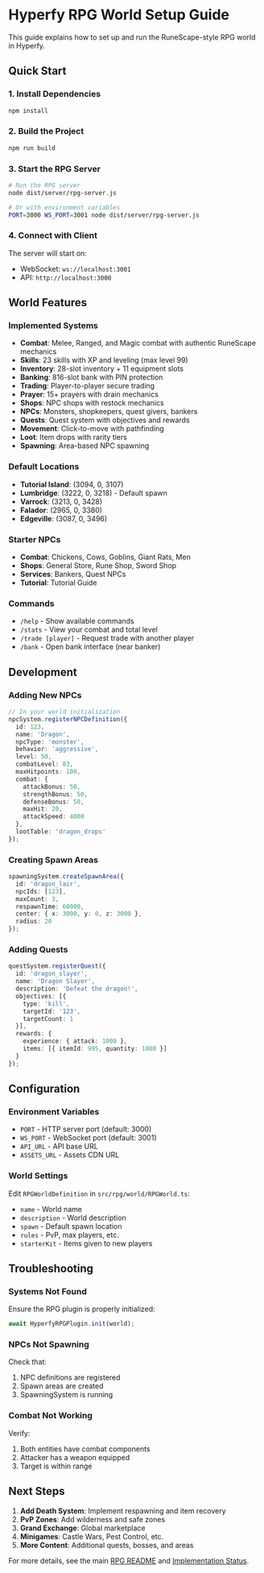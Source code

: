 # Hyperfy RPG World Setup Guide

This guide explains how to set up and run the RuneScape-style RPG world in Hyperfy.

## Quick Start

### 1. Install Dependencies
```bash
npm install
```

### 2. Build the Project
```bash
npm run build
```

### 3. Start the RPG Server
```bash
# Run the RPG server
node dist/server/rpg-server.js

# Or with environment variables
PORT=3000 WS_PORT=3001 node dist/server/rpg-server.js
```

### 4. Connect with Client
The server will start on:
- WebSocket: `ws://localhost:3001`
- API: `http://localhost:3000`

## World Features

### Implemented Systems
- **Combat**: Melee, Ranged, and Magic combat with authentic RuneScape mechanics
- **Skills**: 23 skills with XP and leveling (max level 99)
- **Inventory**: 28-slot inventory + 11 equipment slots
- **Banking**: 816-slot bank with PIN protection
- **Trading**: Player-to-player secure trading
- **Prayer**: 15+ prayers with drain mechanics
- **Shops**: NPC shops with restock mechanics
- **NPCs**: Monsters, shopkeepers, quest givers, bankers
- **Quests**: Quest system with objectives and rewards
- **Movement**: Click-to-move with pathfinding
- **Loot**: Item drops with rarity tiers
- **Spawning**: Area-based NPC spawning

### Default Locations
- **Tutorial Island**: (3094, 0, 3107)
- **Lumbridge**: (3222, 0, 3218) - Default spawn
- **Varrock**: (3213, 0, 3428)
- **Falador**: (2965, 0, 3380)
- **Edgeville**: (3087, 0, 3496)

### Starter NPCs
- **Combat**: Chickens, Cows, Goblins, Giant Rats, Men
- **Shops**: General Store, Rune Shop, Sword Shop
- **Services**: Bankers, Quest NPCs
- **Tutorial**: Tutorial Guide

### Commands
- `/help` - Show available commands
- `/stats` - View your combat and total level
- `/trade [player]` - Request trade with another player
- `/bank` - Open bank interface (near banker)

## Development

### Adding New NPCs
```typescript
// In your world initialization
npcSystem.registerNPCDefinition({
  id: 123,
  name: 'Dragon',
  npcType: 'monster',
  behavior: 'aggressive',
  level: 50,
  combatLevel: 83,
  maxHitpoints: 100,
  combat: {
    attackBonus: 50,
    strengthBonus: 50,
    defenseBonus: 50,
    maxHit: 20,
    attackSpeed: 4000
  },
  lootTable: 'dragon_drops'
});
```

### Creating Spawn Areas
```typescript
spawningSystem.createSpawnArea({
  id: 'dragon_lair',
  npcIds: [123],
  maxCount: 3,
  respawnTime: 60000,
  center: { x: 3000, y: 0, z: 3000 },
  radius: 20
});
```

### Adding Quests
```typescript
questSystem.registerQuest({
  id: 'dragon_slayer',
  name: 'Dragon Slayer',
  description: 'Defeat the dragon!',
  objectives: [{
    type: 'kill',
    targetId: '123',
    targetCount: 1
  }],
  rewards: {
    experience: { attack: 1000 },
    items: [{ itemId: 995, quantity: 1000 }]
  }
});
```

## Configuration

### Environment Variables
- `PORT` - HTTP server port (default: 3000)
- `WS_PORT` - WebSocket port (default: 3001)
- `API_URL` - API base URL
- `ASSETS_URL` - Assets CDN URL

### World Settings
Edit `RPGWorldDefinition` in `src/rpg/world/RPGWorld.ts`:
- `name` - World name
- `description` - World description
- `spawn` - Default spawn location
- `rules` - PvP, max players, etc.
- `starterKit` - Items given to new players

## Troubleshooting

### Systems Not Found
Ensure the RPG plugin is properly initialized:
```typescript
await HyperfyRPGPlugin.init(world);
```

### NPCs Not Spawning
Check that:
1. NPC definitions are registered
2. Spawn areas are created
3. SpawningSystem is running

### Combat Not Working
Verify:
1. Both entities have combat components
2. Attacker has a weapon equipped
3. Target is within range

## Next Steps

1. **Add Death System**: Implement respawning and item recovery
2. **PvP Zones**: Add wilderness and safe zones
3. **Grand Exchange**: Global marketplace
4. **Minigames**: Castle Wars, Pest Control, etc.
5. **More Content**: Additional quests, bosses, and areas

For more details, see the main [RPG README](./README.md) and [Implementation Status](../../plans/RPG_IMPLEMENTATION_STATUS.md). 